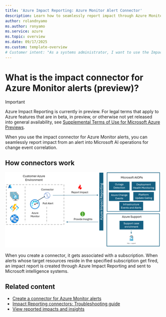 ```yaml
---
title: 'Azure Impact Reporting: Azure Monitor Alert Connector'
description: Learn how to seamlessly report impact through Azure Monitor alerts. 
author: rolandnyamo
ms.author: ronyamo
ms.service: azure 
ms.topic: overview
ms.date: 09/17/2025
ms.custom: template-overview
# Customer intent: "As a systems administrator, I want to use the Impact Connector for Azure Monitor alerts so that I can efficiently report impact events and enhance change event correlation within my organization's AI operations workflows."
---
```


# What is the impact connector for Azure Monitor alerts (preview)?

> [!IMPORTANT]
> Azure Impact Reporting is currently in preview. For legal terms that apply to Azure features that are in beta, in preview, or otherwise not yet released into general availability, see [Supplemental Terms of Use for Microsoft Azure Previews](https://azure.microsoft.com/support/legal/preview-supplemental-terms/).

When you use the impact connector for Azure Monitor alerts, you can seamlessly report impact from an alert into Microsoft AI operations for change event correlation.

## How connectors work

[![Diagram that shows the architecture of impact connectors for Azure Monitor.](images/azure-monitor-connector.png)](images/azure-monitor-connector.png#lightbox)

When you create a connector, it gets associated with a subscription. When alerts whose target resources reside in the specified subscription get fired, an impact report is created through Azure Impact Reporting and sent to Microsoft intelligence systems.

## Related content

* [Create a connector for Azure Monitor alerts](create-azure-monitor-connector.md)
* [Impact Reporting connectors: Troubleshooting guide](connectors-troubleshooting-guide.md)
* [View reported impacts and insights](view-impact-insights.md)
